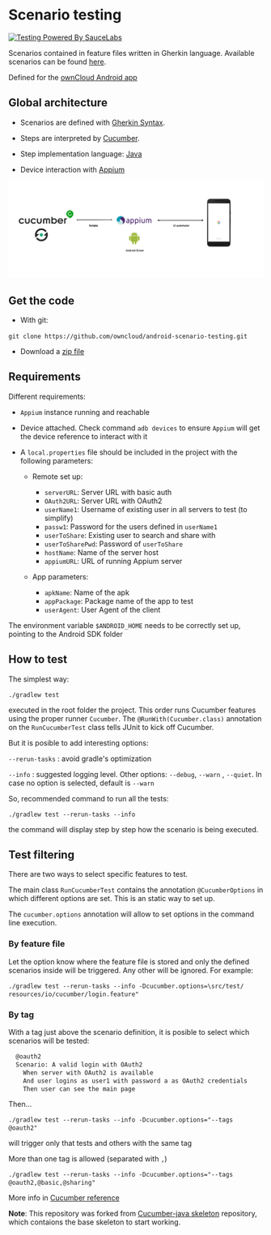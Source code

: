 # Scenario testing

[![Testing Powered By SauceLabs](https://opensource.saucelabs.com/images/opensauce/powered-by-saucelabs-badge-red.png?sanitize=true "Testing Powered By SauceLabs")](https://saucelabs.com)


Scenarios contained in feature files written in Gherkin language. Available scenarios can be found [here](android-scenario-testing/src/test/resources/io/cucumber). 

Defined for the [ownCloud Android app](https://github.com/owncloud/android)


## Global architecture

- Scenarios are defined with [Gherkin Syntax](https://cucumber.io/docs/gherkin/).

- Steps are interpreted by [Cucumber](https://cucumber.io/). 

- Step implementation language: [Java](https://docs.oracle.com/javase/7/docs/)

- Device interaction with [Appium](http://appium.io/)

![](architecture.png)

## Get the code

- With git: 

`git clone https://github.com/owncloud/android-scenario-testing.git`

- Download a [zip file](https://github.com/owncloud/android-scenario-testing/archive/master.zip)

## Requirements

Different requirements:

* `Appium` instance running and reachable

* Device attached. Check command `adb devices` to ensure `Appium` will get the device reference to interact with it

* A `local.properties` file should be included in the project with the following parameters:

  * Remote set up:

      * `serverURL`: Server URL with basic auth
      * `OAuth2URL`: Server URL with OAuth2
      * `userName1`: Username of existing user in all servers to test (to simplify)
      * `passw1`: Password for the users defined in `userName1`
      * `userToShare`: Existing user to search and share with
      * `userToSharePwd`: Password of `userToShare`
      * `hostName`: Name of the server host
      * `appiumURL`: URL of running Appium server

  * App parameters:

      * `apkName`: Name of the apk
      * `appPackage`: Package name of the app to test
      * `userAgent`: User Agent of the client

The environment variable `$ANDROID_HOME` needs to be correctly set up, pointing to the Android SDK folder

## How to test

The simplest way:

```
./gradlew test
```

executed in the root folder the project. This order runs Cucumber features using the proper runner `Cucumber`. The `@RunWith(Cucumber.class)` annotation on the `RunCucumberTest` class tells JUnit to kick off Cucumber.

But it is posible to add interesting options:

`--rerun-tasks` : avoid gradle's optimization

`--info` : suggested logging level. Other options: `--debug`, `--warn` , `--quiet`. In case no option is selected, default is `--warn`

So, recommended command to run all the tests:

```
./gradlew test --rerun-tasks --info 
```

the command will display step by step how the scenario is being executed.

## Test filtering

There are two ways to select specific features to test.

The main class `RunCucumberTest` contains the annotation `@CucumberOptions` in which different options are set. This is an static way to set up.

The `cucumber.options` annotation will allow to set options in the command line execution.

### By feature file

Let the option know where the feature file is stored and only the defined scenarios inside will be triggered. Any other will be ignored. For example:

```
./gradlew test --rerun-tasks --info -Dcucumber.options=\src⁩/test⁩/⁨resources⁩/⁨io⁩/⁨cucumber/login.feature⁩"
```
### By tag

With a tag just above the scenario definition, it is posible to select which scenarios will be tested:

```
  @oauth2
  Scenario: A valid login with OAuth2
    When server with OAuth2 is available
    And user logins as user1 with password a as OAuth2 credentials
    Then user can see the main page
```

Then...

````
./gradlew test --rerun-tasks --info -Dcucumber.options="--tags @oauth2"
````

will trigger only that tests and others with the same tag

More than one tag is allowed (separated with `,`)

````
./gradlew test --rerun-tasks --info -Dcucumber.options="--tags @oauth2,@basic,@sharing"
````

More info in [Cucumber reference](https://cucumber.io/docs/cucumber/api/)

**Note**: This repository was forked from [Cucumber-java skeleton](https://github.com/cucumber/cucumber-java-skeleton) repository, which contaions the base skeleton to start working.
